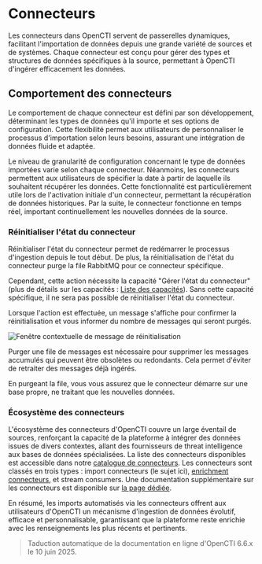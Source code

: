 # Connecteurs

Les connecteurs dans OpenCTI servent de passerelles dynamiques, facilitant l'importation de données depuis une grande variété de sources et de systèmes. Chaque connecteur est conçu pour gérer des types et structures de données spécifiques à la source, permettant à OpenCTI d'ingérer efficacement les données.

## Comportement des connecteurs

Le comportement de chaque connecteur est défini par son développement, déterminant les types de données qu'il importe et ses options de configuration. Cette flexibilité permet aux utilisateurs de personnaliser le processus d'importation selon leurs besoins, assurant une intégration de données fluide et adaptée.

Le niveau de granularité de configuration concernant le type de données importées varie selon chaque connecteur. Néanmoins, les connecteurs permettent aux utilisateurs de spécifier la date à partir de laquelle ils souhaitent récupérer les données. Cette fonctionnalité est particulièrement utile lors de l'activation initiale d'un connecteur, permettant la récupération de données historiques. Par la suite, le connecteur fonctionne en temps réel, important continuellement les nouvelles données de la source.

### Réinitialiser l'état du connecteur

Réinitialiser l'état du connecteur permet de redémarrer le processus d'ingestion depuis le tout début.
De plus, la réinitialisation de l'état du connecteur purge la file RabbitMQ pour ce connecteur spécifique.

Cependant, cette action nécessite la capacité "Gérer l'état du connecteur" (plus de détails sur les capacités : [Liste des capacités](../administration/users.md#list-of-capabilities)). Sans cette capacité spécifique, il ne sera pas possible de réinitialiser l'état du connecteur.

Lorsque l'action est effectuée, un message s'affiche pour confirmer la réinitialisation et vous informer du nombre de messages qui seront purgés.

![Fenêtre contextuelle de message de réinitialisation](../assets/reset-state-msg.png)

Purger une file de messages est nécessaire pour supprimer les messages accumulés qui peuvent être obsolètes ou redondants. Cela permet d'éviter de retraiter des messages déjà ingérés.

En purgeant la file, vous vous assurez que le connecteur démarre sur une base propre, ne traitant que les nouvelles données.

### Écosystème des connecteurs

L'écosystème des connecteurs d'OpenCTI couvre un large éventail de sources, renforçant la capacité de la plateforme à intégrer des données issues de divers contextes, allant des fournisseurs de threat intelligence aux bases de données spécialisées. La liste des connecteurs disponibles est accessible dans notre [catalogue de connecteurs](https://www.notion.site/OpenCTI-Ecosystem-868329e9fb734fca89692b2ed6087e76). Les connecteurs sont classés en trois types : import connecteurs (le sujet ici), [enrichment connecteurs](enrichment.md), et stream consumers. Une documentation supplémentaire sur les connecteurs est disponible sur [la page dédiée](../deployment/connecteurs.md).

En résumé, les imports automatisés via les connecteurs offrent aux utilisateurs d'OpenCTI un mécanisme d'ingestion de données évolutif, efficace et personnalisable, garantissant que la plateforme reste enrichie avec les renseignements les plus récents et pertinents.

> Taduction automatique de la documentation en ligne d'OpenCTI 6.6.x le 10 juin 2025.